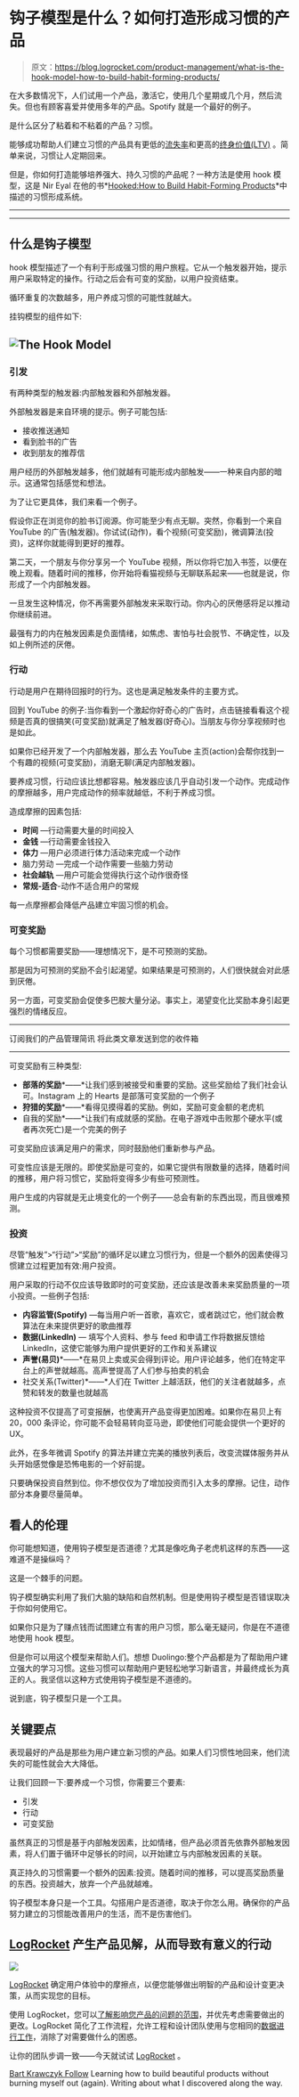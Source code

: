 # 钩子模型是什么？如何打造形成习惯的产品

> 原文：<https://blog.logrocket.com/product-management/what-is-the-hook-model-how-to-build-habit-forming-products/>

在大多数情况下，人们试用一个产品，激活它，使用几个星期或几个月，然后流失。但也有顾客喜爱并使用多年的产品。Spotify 就是一个最好的例子。

是什么区分了粘着和不粘着的产品？习惯。

能够成功帮助人们建立习惯的产品具有更低的[流失率](https://blog.logrocket.com/product-management/what-is-customer-retention-rate-how-to-calculate/#how-to-calculate-churn-rate)和更高的[终身价值(LTV)](https://blog.logrocket.com/product-management/what-customer-lifetime-value-clv-how-calculate/) 。简单来说，习惯让人定期回来。

但是，你如何打造能够培养强大、持久习惯的产品呢？一种方法是使用 hook 模型，这是 Nir Eyal 在他的书*[Hooked:How to Build Habit-Forming Products](https://www.amazon.com/Hooked-How-Build-Habit-Forming-Products/dp/1591847788)*中描述的习惯形成系统。

* * *

* * *

## 什么是钩子模型

hook 模型描述了一个有利于形成强习惯的用户旅程。它从一个触发器开始，提示用户采取特定的操作。行动之后会有可变的奖励，以用户投资结束。

循环重复的次数越多，用户养成习惯的可能性就越大。

挂钩模型的组件如下:

## ![The Hook Model](img/aacbf86f1eba4ddadbe8931a3a0c5b79.png)

### 引发

有两种类型的触发器:内部触发器和外部触发器。

外部触发器是来自环境的提示。例子可能包括:

*   接收推送通知
*   看到脸书的广告
*   收到朋友的推荐信

用户经历的外部触发越多，他们就越有可能形成内部触发——一种来自内部的暗示。这通常包括感觉和想法。

为了让它更具体，我们来看一个例子。

假设你正在浏览你的脸书订阅源。你可能至少有点无聊。突然，你看到一个来自 YouTube 的广告(触发器)。你试试(动作)，看个视频(可变奖励)，微调算法(投资)，这样你就能得到更好的推荐。

第二天，一个朋友与你分享另一个 YouTube 视频，所以你将它加入书签，以便在晚上观看。随着时间的推移，你开始将看猫视频与无聊联系起来——也就是说，你形成了一个内部触发器。

一旦发生这种情况，你不再需要外部触发来采取行动。你内心的厌倦感将足以推动你继续前进。

最强有力的内在触发因素是负面情绪，如焦虑、害怕与社会脱节、不确定性，以及如上例所述的厌倦。

### 行动

行动是用户在期待回报时的行为。这也是满足触发条件的主要方式。

回到 YouTube 的例子:当你看到一个激起你好奇心的广告时，点击链接看看这个视频是否真的很搞笑(可变奖励)就满足了触发器(好奇心)。当朋友与你分享视频时也是如此。

如果你已经开发了一个内部触发器，那么去 YouTube 主页(action)会帮你找到一个有趣的视频(可变奖励)，消磨无聊(满足内部触发器)。

要养成习惯，行动应该比想都容易。触发器应该几乎自动引发一个动作。完成动作的摩擦越多，用户完成动作的频率就越低，不利于养成习惯。

造成摩擦的因素包括:

*   **时间** —行动需要大量的时间投入
*   **金钱** —行动需要金钱投入
*   **体力** —用户必须进行体力活动来完成一个动作
*   脑力劳动 —完成一个动作需要一些脑力劳动
*   **社会越轨** —用户可能会觉得执行这个动作很奇怪
*   **常规-适合**-动作不适合用户的常规

每一点摩擦都会降低产品建立牢固习惯的机会。

### 可变奖励

每个习惯都需要奖励——理想情况下，是不可预测的奖励。

那是因为可预测的奖励不会引起渴望。如果结果是可预测的，人们很快就会对此感到厌倦。

另一方面，可变奖励会促使多巴胺大量分泌。事实上，渴望变化比奖励本身引起更强烈的情绪反应。

* * *

订阅我们的产品管理简讯
将此类文章发送到您的收件箱

* * *

可变奖励有三种类型:

*   **部落的奖励***——*让我们感到被接受和重要的奖励。这些奖励给了我们社会认可。Instagram 上的 Hearts 是部落可变奖励的一个例子
*   **狩猎的奖励***——*看得见摸得着的奖励。例如，奖励可变金额的老虎机
*   自我的奖励*——*让我们有成就感的奖励。在电子游戏中击败那个硬水平(或者再次死亡)是一个完美的例子

可变奖励应该满足用户的需求，同时鼓励他们重新参与产品。

可变性应该是无限的。即使奖励是可变的，如果它提供有限数量的选择，随着时间的推移，用户将习惯它，奖励将变得多少有些可预测性。

用户生成的内容就是无止境变化的一个例子——总会有新的东西出现，而且很难预测。

### 投资

尽管“触发”>“行动”>“奖励”的循环足以建立习惯行为，但是一个额外的因素使得习惯建立过程更加有效:用户投资。

用户采取的行动不仅应该导致即时的可变奖励，还应该是改善未来奖励质量的一项小投资。一些例子包括:

*   **内容监管(Spotify)** —每当用户听一首歌，喜欢它，或者跳过它，他们就会教算法在未来提供更好的歌曲推荐
*   **数据(LinkedIn)** *—* 填写个人资料、参与 feed 和申请工作将数据反馈给 LinkedIn，这使它能够为用户提供更好的工作和关系建议
*   **声誉(易贝)***——*在易贝上卖或买会得到评论。用户评论越多，他们在特定平台上的声誉就越高。高声誉提高了人们参与拍卖的机会
*   社交关系(Twitter)*——*人们在 Twitter 上越活跃，他们的关注者就越多，点赞和转发的数量也就越高

这种投资不仅提高了可变报酬，也使离开产品变得更加困难。如果你在易贝上有 20，000 条评论，你可能不会轻易转向亚马逊，即使他们可能会提供一个更好的 UX。

此外，在多年微调 Spotify 的算法并建立完美的播放列表后，改变流媒体服务并从头开始感觉像是恐怖电影的一个好前提。

只要确保投资自然到位。你不想仅仅为了增加投资而引入太多的摩擦。记住，动作部分本身要尽量简单。

## 看人的伦理

你可能想知道，使用钩子模型是否道德？尤其是像吃角子老虎机这样的东西——这难道不是操纵吗？

这是一个棘手的问题。

钩子模型确实利用了我们大脑的缺陷和自然机制。但是使用钩子模型是否错误取决于你如何使用它。

如果你只是为了赚点钱而试图建立有害的用户习惯，那么毫无疑问，你是在不道德地使用 hook 模型。

但是你可以用这个模型来帮助人们。想想 Duolingo:整个产品都是为了帮助用户建立强大的学习习惯。这些习惯可以帮助用户更轻松地学习新语言，并最终成长为真正的人。我坚信以这种方式使用钩子模型是不道德的。

说到底，钩子模型只是一个工具。

## 关键要点

表现最好的产品是那些为用户建立新习惯的产品。如果人们习惯性地回来，他们流失的可能性就会大大降低。

让我们回顾一下:要养成一个习惯，你需要三个要素:

*   引发
*   行动
*   可变奖励

虽然真正的习惯是基于内部触发因素，比如情绪，但产品必须首先依靠外部触发因素，将人们置于循环中足够长的时间，以开始建立与内部触发因素的关联。

真正持久的习惯需要一个额外的因素:投资。随着时间的推移，可以提高奖励质量的东西。投资越大，放弃一个产品就越难。

钩子模型本身只是一个工具。勾搭用户是否道德，取决于你怎么用。确保你的产品努力建立的习惯能改善用户的生活，而不是伤害他们。

## [LogRocket](https://lp.logrocket.com/blg/pm-signup) 产生产品见解，从而导致有意义的行动

[![](img/1af2ef21ae5da387d71d92a7a09c08e8.png)](https://lp.logrocket.com/blg/pm-signup)

[LogRocket](https://lp.logrocket.com/blg/pm-signup) 确定用户体验中的摩擦点，以便您能够做出明智的产品和设计变更决策，从而实现您的目标。

使用 LogRocket，您可以[了解影响您产品的问题的范围](https://logrocket.com/for/analytics-for-web-applications)，并优先考虑需要做出的更改。LogRocket 简化了工作流程，允许工程和设计团队使用与您相同的[数据进行工作](https://logrocket.com/for/web-analytics-solutions)，消除了对需要做什么的困惑。

让你的团队步调一致——今天就试试 [LogRocket](https://lp.logrocket.com/blg/pm-signup) 。

[Bart Krawczyk Follow](https://blog.logrocket.com/author/bartkrawczyk/) Learning how to build beautiful products without burning myself out (again). Writing about what I discovered along the way.